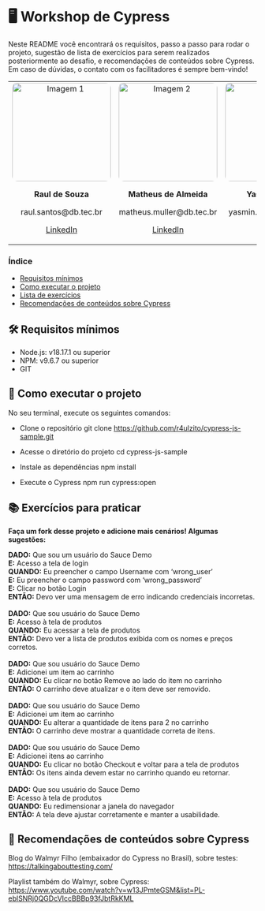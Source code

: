 # 🖥️ Workshop de Cypress
Neste README você encontrará os requisitos, passo a passo para rodar o projeto, sugestão de lista de exercícios para serem realizados posteriormente ao desafio, e recomendações de conteúdos sobre Cypress. 
Em caso de dúvidas, o contato com os facilitadores é sempre bem-vindo! 
<div align="center">
  <table>
    <tr>
      <td align="center">
        <img src="https://media.licdn.com/dms/image/v2/D4D03AQEkU6C6WECrQw/profile-displayphoto-shrink_800_800/profile-displayphoto-shrink_800_800/0/1702430149778?e=1730332800&v=beta&t=MzRBpBluixhwppzKWR92WAIeqb6mbkY117CrI_K-oj0" alt="Imagem 1" width="200" style="border-radius: 10px;"/>
        <p><strong>Raul de Souza</strong></p>
        <p>raul.santos@db.tec.br</p>
        <p><a href="https://www.linkedin.com/in/raul-de-souza/" target="_blank">LinkedIn</a></p>
      </td>
      <td align="center">
        <img src="https://media.licdn.com/dms/image/v2/D4D03AQGXqwUbDJ44JA/profile-displayphoto-shrink_800_800/profile-displayphoto-shrink_800_800/0/1711630108544?e=1730332800&v=beta&t=tTwtZ_N6cN7i38S3FMNdUDGRzCP2WX0h5rKLsidcHiE" alt="Imagem 2" width="200" style="border-radius: 10px;"/>
        <p><strong>Matheus de Almeida</strong></p>
        <p>matheus.muller@db.tec.br</p>
        <p><a href="https://www.linkedin.com/in/matheusalmeida-qa/" target="_blank">LinkedIn</a></p>
      </td>
      <td align="center">
        <img src="https://media.licdn.com/dms/image/v2/D4D03AQHesvxl5Czfog/profile-displayphoto-shrink_800_800/profile-displayphoto-shrink_800_800/0/1711560872796?e=1730332800&v=beta&t=nqshe2YGoG7z211AiI3dBByzFrOK_OBXJ3C5lDDgoN4" alt="Imagem 3" width="200" style="border-radius: 10px;"/>
        <p><strong>Yasmin Castro</strong></p>
        <p>yasmin.souza@db.tec.br</p>
        <p><a href="https://www.linkedin.com/in/castro-yasmin/" target="_blank">LinkedIn</a></p>
      </td>
    </tr>
  </table>
</div>


### Índice
- [Requisitos mínimos](#requisitos-mínimos)
- [Como executar o projeto](#como-executar-o-projeto)
- [Lista de exercícios](#lista-de-exercicios)
- [Recomendações de conteúdos sobre Cypress](#recomendações-de-conteúdos-sobre-cypress)

## 🛠 Requisitos mínimos <a id="requisitos-mínimos"></a>

- Node.js: v18.17.1 ou superior
- NPM: v9.6.7 ou superior
- GIT

## 🤔 Como executar o projeto <a id="como-executar-o-projeto"></a>

No seu terminal, execute os seguintes comandos:

- Clone o repositório
git clone https://github.com/r4ulzito/cypress-js-sample.git

- Acesse o diretório do projeto
cd cypress-js-sample

-  Instale as dependências
npm install

- Execute o Cypress
npm run cypress:open



## 📚 Exercícios para praticar <a id="lista-de-exercicios"></a>
<b>Faça um fork desse projeto e adicione mais cenários! Algumas sugestões:</b>

<b>DADO:</b> Que sou um usuário do Sauce Demo <br>
<b>E:</b> Acesso a tela de login <br>
<b>QUANDO:</b> Eu preencher o campo Username com ‘wrong_user’ <br>
<b>E:</b> Eu preencher o campo password com ‘wrong_password’ <br>
<b>E:</b> Clicar no botão Login <br>
<b>ENTÃO:</b> Devo ver uma mensagem de erro indicando credenciais incorretas. <br>
<br>
<b>DADO:</b> Que sou usuário do Sauce Demo <br>
<b>E:</b> Acesso à tela de produtos <br>
<b>QUANDO:</b> Eu acessar a tela de produtos <br>
<b>ENTÃO:</b> Devo ver a lista de produtos exibida com os nomes e preços corretos. <br>
<br>
<b>DADO:</b> Que sou usuário do Sauce Demo <br>
<b>E:</b> Adicionei um item ao carrinho <br>
<b>QUANDO:</b> Eu clicar no botão Remove ao lado do item no carrinho <br>
<b>ENTÃO:</b> O carrinho deve atualizar e o item deve ser removido. <br>
<br>
<b>DADO:</b> Que sou usuário do Sauce Demo <br>
<b>E:</b> Adicionei um item ao carrinho <br>
<b>QUANDO:</b> Eu alterar a quantidade de itens para 2 no carrinho <br>
<b>ENTÃO:</b> O carrinho deve mostrar a quantidade correta de itens. <br>
<br>
<b>DADO:</b> Que sou usuário do Sauce Demo <br>
<b>E:</b> Adicionei itens ao carrinho <br>
<b>QUANDO:</b> Eu clicar no botão Checkout e voltar para a tela de produtos <br>
<b>ENTÃO:</b> Os itens ainda devem estar no carrinho quando eu retornar.<br>
<br>
<b>DADO:</b> Que sou usuário do Sauce Demo <br>
<b>E:</b> Acesso à tela de produtos <br>
<b>QUANDO:</b> Eu redimensionar a janela do navegador <br>
<b>ENTÃO:</b> A tela deve ajustar corretamente e manter a usabilidade. <br>


## 🧵 Recomendações de conteúdos sobre Cypress <a id="recomendações-de-conteúdos-sobre-cypress"></a>

Blog do Walmyr Filho (embaixador do Cypress no Brasil), sobre testes:
https://talkingabouttesting.com/

Playlist também do Walmyr, sobre Cypress:
https://www.youtube.com/watch?v=w13JPmteGSM&list=PL-eblSNRj0QGDcVIccBBBp93fJbtRkKML

